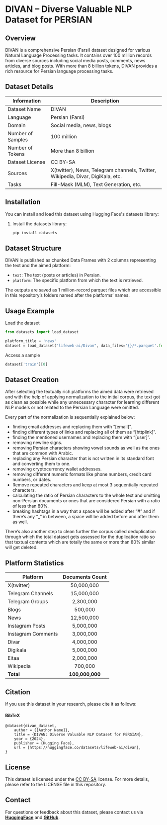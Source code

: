 
# DIVAN – Diverse Valuable NLP Dataset for PERSIAN

## Overview

DIVAN is a comprehensive Persian (Farsi) dataset designed for various Natural Language Processing tasks. It contains over 100 million records from diverse sources including social media posts, comments, news articles, and blog posts. With more than 8 billion tokens, DIVAN provides a rich resource for Persian language processing tasks.

## Dataset Details

| Information | Description |
|-------------|-------------|
| Dataset Name | DIVAN |
| Language | Persian (Farsi) |
| Domain | Social media, news, blogs |
| Number of Samples | 100 million |
| Number of Tokens | More than 8 billion |
| Dataset License | CC BY-SA |
| Sources | X(twitter), News, Telegram channels, Twitter, Wikipedia, Divar, DigiKala, etc. |
| Tasks | Fill-Mask (MLM), Text Generation, etc. |

## Installation

You can install and load this dataset using Hugging Face's datasets library:

1. Install the datasets library:
   ```bash
   pip install datasets
   ```

## Dataset Structure

DIVAN is published as chunked Data Frames with 2 columns representing the text and the aimed platform:

- `text`: The text (posts or articles) in Persian.
- `platform`: The specific platform from which the text is retrieved.

The outputs are saved as 1 million-record parquet files which are accessible in this repository’s folders named after the platforms’ names.

## Usage Example

Load the dataset
   ```python
   from datasets import load_dataset

   platform_title = 'news'
   dataset = load_dataset("lifeweb-ai/Divan", data_files='{}/*.parquet'.format(platform_title), token='HF_TOKEN')
   ```
Access a sample
   ```python
   dataset['train'][0]
   ```


## Dataset Creation

After selecting the textually rich platforms the aimed data were retrieved and with the help of applying normalization to the initial corpus, the text got as clean as possible while any unnecessary character for learning different NLP models or not related to the Persian Language were omitted. 

Every part of the normalization is sequentially explained below:

- finding email addresses and replacing them with “[email]”.
- finding different types of links and replacing all of them as “[httplink]”.
- finding the mentioned usernames and replacing them with “[user]”.
- removing newline signs.     
- removing Persian characters showing vowel sounds as well as the ones that are common with Arabic.
- replacing any Persian character that is not written in its standard font and converting them to one.
- removing cryptocurrency wallet addresses.
- removing different numeric formats like phone numbers, credit card numbers, or dates.
- Remove repeated characters and keep at most 3 sequentially repeated characters.
- calculating the ratio of Persian characters to the whole text and omitting non-Persian documents or ones that are considered Persian with a ratio of less than 80%.
- breaking hashtags in a way that a space will be added after “#” and if there’s any “_” in between, a space will be added before and after them as well.

There’s also another step to clean further the corpus called deduplication through which the total dataset gets assessed for the duplication ratio so that textual contents which are totally the same or more than 80% similar will get deleted.


## Platform Statistics

| Platform | Documents Count |
|----------|:-----------------:|
| X(twitter) | 50,000,000 |
| Telegram Channels | 15,000,000 |
| Telegram Groups | 2,300,000 |
| Blogs | 500,000 |
| News | 12,500,000 |
| Instagram Posts | 5,000,000 |
| Instagram Comments | 3,000,000 |
| Divar | 4,000,000 |
| Digikala | 5,000,000 |
| Eitaa | 2,000,000 |
| Wikipedia | 700,000 |
| **Total** | **100,000,000** |

## Citation

If you use this dataset in your research, please cite it as follows:
#### BibTeX

    @dataset{divan_dataset,
        author = {[Author Name]},
        title = {DIVAN: Diverse Valuable NLP Dataset for PERSIAN},
        year = {2024},
        publisher = {Hugging Face},
        url = {https://huggingface.co/datasets/lifeweb-ai/divan}, 
    }

## License

This dataset is licensed under the [CC BY-SA](https://creativecommons.org/licenses/by-sa/4.0/legalcode.en) license. For more details, please refer to the LICENSE file in this repository.


## Contact

For questions or feedback about this dataset, please contact us via [**HuggingFace**](https://huggingface.co/datasets/lifeweb-ai/Divan) and [**GitHub**](https://github.com/lifeweb-ir/Divan).
